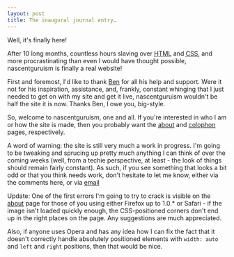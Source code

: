 ```yaml
---
layout: post
title: The inaugural journal entry…
---
```

Well, it's finally here!

After 10 long months, countless hours slaving over <acronym title="HyperText Markup Language">HTML</acronym> and <acronym title="Cascading Style Sheets">CSS</acronym>, and more procrastinating than even I would have thought possible, nascentguruism is finally a real website!

First and foremost, I'd like to thank [Ben][] for all his help and support. Were it not for his inspiration, assistance, and, frankly, constant whinging that I just needed to get on with my site and get it live, nascentguruism wouldn't be half the site it is now. Thanks Ben, I owe you, big-style.

So, welcome to nascentguruism, one and all. If you're interested in who I am or how the site is made, then you probably want the [about][] and [colophon][] pages, respectively.

A word of warning: the site is still very much a work in progress. I'm going to be tweaking and sprucing up pretty much anything I can think of over the coming weeks (well, from a techie perspective, at least - the look of things should remain fairly constant). As such, if you see something that looks a bit odd or that you think needs work, don't hesitate to let me know, either via the comments here, or via [email][]

Update: One of the first errors I'm going to try to crack is visible on the [about][] page for those of you using either Firefox up to 1.0.* or Safari - if the image isn't loaded quickly enough, the <acronym>CSS</acronym>-positioned corners don't end up in the right places on the page. Any suggestions are much appreciated.

Also, if anyone uses Opera and has any idea how I can fix the fact that it doesn't correctly handle absolutely positioned elements with <code>width: auto</code> and <code>left</code> and <code>right</code> positions, then that would be nice.

[Ben]: http://ben-ward.co.uk/
[about]: /about/
[colophon]: /colophon/
[email]: /about/#contact

